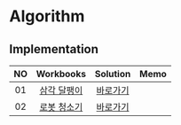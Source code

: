 # Algorithm 

## Implementation
|<center>NO|<center>Workbooks|<center>Solution|<center>Memo|
|:---:|:---:|:---:|:---:|
|01|[<center>삼각 달팽이](https://programmers.co.kr/learn/courses/30/lessons/68645)|[<center>바로가기](./Solution/삼각%20달팽이)|  |
|02|[<center>로봇 청소기](https://www.acmicpc.net/problem/14503)|[<center>바로가기](./Solution/로봇%20청소기)| |


